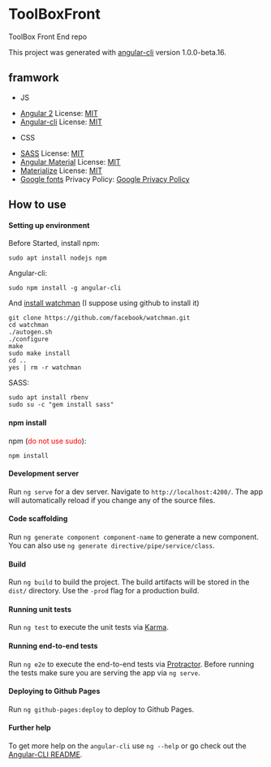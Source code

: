 # ToolBoxFront

ToolBox Front End repo

This project was generated with [angular-cli](https://github.com/angular/angular-cli) version 1.0.0-beta.16.

## framwork

* JS
 - [Angular 2](https://angular.io/) License: [MIT](https://github.com/angular/angular.js/blob/master/LICENSE)
 - [Angular-cli](https://github.com/angular/angular-cli) License: [MIT](https://github.com/angular/angular-cli/blob/master/LICENSE)

* CSS
 - [SASS](http://sass-lang.com/) License: [MIT](http://sass-lang.com/documentation/file.MIT-LICENSE.html)
 - [Angular Material](https://material.angular.io/) License: [MIT](https://github.com/angular/material2/blob/master/LICENSE)
 - [Materialize](http://materializecss.com/) License: [MIT](https://github.com/Dogfalo/materialize/blob/master/LICENSE)
 - [Google fonts](https://fonts.google.com/) Privacy Policy: [Google Privacy Policy](https://www.google.com/policies/privacy)

## How to use

#### Setting up environment

Before Started, install npm:
```
sudo apt install nodejs npm
```

Angular-cli:
```
sudo npm install -g angular-cli
```

And [install watchman](https://facebook.github.io/watchman/docs/install.html) (I suppose using github to install it)
```
git clone https://github.com/facebook/watchman.git
cd watchman
./autogen.sh
./configure
make
sudo make install
cd ..
yes | rm -r watchman
```

SASS:
```
sudo apt install rbenv
sudo su -c "gem install sass"
```

#### npm install

npm (<font color="red">do not use sudo</font>):
```
npm install
```

#### Development server
Run `ng serve` for a dev server. Navigate to `http://localhost:4200/`. The app will automatically reload if you change any of the source files.

#### Code scaffolding

Run `ng generate component component-name` to generate a new component. You can also use `ng generate directive/pipe/service/class`.

#### Build

Run `ng build` to build the project. The build artifacts will be stored in the `dist/` directory. Use the `-prod` flag for a production build.

#### Running unit tests

Run `ng test` to execute the unit tests via [Karma](https://karma-runner.github.io).

#### Running end-to-end tests

Run `ng e2e` to execute the end-to-end tests via [Protractor](http://www.protractortest.org/).
Before running the tests make sure you are serving the app via `ng serve`.

#### Deploying to Github Pages

Run `ng github-pages:deploy` to deploy to Github Pages.

#### Further help

To get more help on the `angular-cli` use `ng --help` or go check out the [Angular-CLI README](https://github.com/angular/angular-cli/blob/master/README.md).
